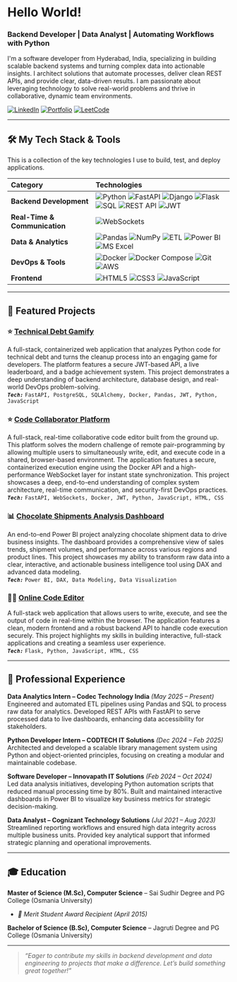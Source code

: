 # Hello World! 

### Backend Developer | Data Analyst | Automating Workflows with Python

I'm a software developer from Hyderabad, India, specializing in building scalable backend systems and turning complex data into actionable insights. I architect solutions that automate processes, deliver clean REST APIs, and provide clear, data-driven results. I am passionate about leveraging technology to solve real-world problems and thrive in collaborative, dynamic team environments.

[![LinkedIn](https://img.shields.io/badge/-LinkedIn-0077B5?style=flat&logo=linkedin&logoColor=white)](https://linkedin.com/in/dinesh-gokaram)
[![Portfolio](https://img.shields.io/badge/-Portfolio-4B0082?style=flat&logo=rss&logoColor=white)](https://dineshgokaram.github.io)
[![LeetCode](https://img.shields.io/badge/-LeetCode-FFA116?style=flat&logo=leetcode&logoColor=white)](https://leetcode.com/u/dineshgokaram)

---

## 🛠️ My Tech Stack & Tools

This is a collection of the key technologies I use to build, test, and deploy applications.

| Category                  | Technologies                                                                                                                                                                                                                                                                                                                                                                                                                                                                                                                                                                                                                                                                                                                      |
| :------------------------ | :-------------------------------------------------------------------------------------------------------------------------------------------------------------------------------------------------------------------------------------------------------------------------------------------------------------------------------------------------------------------------------------------------------------------------------------------------------------------------------------------------------------------------------------------------------------------------------------------------------------------------------------------------------------------------------------------------------------------------------- |
| **Backend Development**   | ![Python](https://img.shields.io/badge/Python-3776AB?style=flat&logo=python&logoColor=white) ![FastAPI](https://img.shields.io/badge/FastAPI-009688?style=flat&logo=fastapi&logoColor=white) ![Django](https://img.shields.io/badge/Django-092E20?style=flat&logo=django&logoColor=white) ![Flask](https://img.shields.io/badge/Flask-000000?style=flat&logo=flask&logoColor=white) ![SQL](https://img.shields.io/badge/SQL-4479A1?style=flat&logo=postgresql&logoColor=white) ![REST API](https://img.shields.io/badge/REST_API-0277BD?style=flat) ![JWT](https://img.shields.io/badge/JWT-000000?style=flat&logo=jsonwebtokens&logoColor=white) |
| **Real-Time & Communication** | ![WebSockets](https://img.shields.io/badge/WebSockets-010101?style=flat&logo=websocket&logoColor=white)                                                                                                                                                                                                                                                                                                                                                                                                                                                                                                                                                                                                                                 |
| **Data & Analytics**      | ![Pandas](https://img.shields.io/badge/Pandas-150458?style=flat&logo=pandas&logoColor=white) ![NumPy](https://img.shields.io/badge/NumPy-013243?style=flat&logo=numpy&logoColor=white) ![ETL](https://img.shields.io/badge/ETL-orange?style=flat) ![Power BI](https://img.shields.io/badge/Power_BI-F2C811?style=flat&logo=powerbi&logoColor=black) ![MS Excel](https://img.shields.io/badge/Excel-217346?style=flat&logo=microsoftexcel&logoColor=white)                                                                                                                                                                                     |
| **DevOps & Tools**        | ![Docker](https://img.shields.io/badge/Docker-2496ED?style=flat&logo=docker&logoColor=white) ![Docker Compose](https://img.shields.io/badge/Docker%20Compose-2496ED?style=flat&logo=docker&logoColor=white) ![Git](https://img.shields.io/badge/Git-F05032?style=flat&logo=git&logoColor=white) ![AWS](https://img.shields.io/badge/AWS-232F3E?style=flat&logo=amazonaws&logoColor=white)                                                                                                                                                                                                                                                            |
| **Frontend**                | ![HTML5](https://img.shields.io/badge/HTML5-E34F26?style=flat&logo=html5&logoColor=white) ![CSS3](https://img.shields.io/badge/CSS3-1572B6?style=flat&logo=css3&logoColor=white) ![JavaScript](https://img.shields.io/badge/JavaScript-F7DF1E?style=flat&logo=javascript&logoColor=black)                                                                                                                                                                                                                                                                                                                                                               |

---

## 🚀 Featured Projects

### ⭐ [Technical Debt Gamify](https://github.com/dineshgokaram/tech-debt-gamify)
A full-stack, containerized web application that analyzes Python code for technical debt and turns the cleanup process into an engaging game for developers. The platform features a secure JWT-based API, a live leaderboard, and a badge achievement system. This project demonstrates a deep understanding of backend architecture, database design, and real-world DevOps problem-solving.  
**_`Tech:`_** `FastAPI, PostgreSQL, SQLAlchemy, Docker, Pandas, JWT, Python, JavaScript`

### ⭐ [Code Collaborator Platform](https://github.com/dineshgokaram/code-collaborator-platform)
A full-stack, real-time collaborative code editor built from the ground up. This platform solves the modern challenge of remote pair-programming by allowing multiple users to simultaneously write, edit, and execute code in a shared, browser-based environment. The application features a secure, containerized execution engine using the Docker API and a high-performance WebSocket layer for instant state synchronization. This project showcases a deep, end-to-end understanding of complex system architecture, real-time communication, and security-first DevOps practices.  
**_`Tech:`_** `FastAPI, WebSockets, Docker, JWT, Python, JavaScript, HTML, CSS`

### 📊 [Chocolate Shipments Analysis Dashboard](https://github.com/dineshgokaram/powerbi_project)
An end-to-end Power BI project analyzing chocolate shipment data to drive business insights. The dashboard provides a comprehensive view of sales trends, shipment volumes, and performance across various regions and product lines. This project showcases my ability to transform raw data into a clear, interactive, and actionable business intelligence tool using DAX and advanced data modeling.  
**_`Tech:`_** `Power BI, DAX, Data Modeling, Data Visualization`

### 🧑‍💻 [Online Code Editor](https://github.com/dineshgokaram/online-code-editor)
A full-stack web application that allows users to write, execute, and see the output of code in real-time within the browser. The application features a clean, modern frontend and a robust backend API to handle code execution securely. This project highlights my skills in building interactive, full-stack applications and creating a seamless user experience.  
**_`Tech:`_** `Flask, Python, JavaScript, HTML, CSS`

---

## 💼 Professional Experience

**Data Analytics Intern – Codec Technology India** _(May 2025 – Present)_  
Engineered and automated ETL pipelines using Pandas and SQL to process raw data for analytics. Developed REST APIs with FastAPI to serve processed data to live dashboards, enhancing data accessibility for stakeholders.

**Python Developer Intern – CODTECH IT Solutions** _(Dec 2024 – Feb 2025)_  
Architected and developed a scalable library management system using Python and object-oriented principles, focusing on creating a modular and maintainable codebase.

**Software Developer – Innovapath IT Solutions** _(Feb 2024 – Oct 2024)_  
Led data analysis initiatives, developing Python automation scripts that reduced manual processing time by 80%. Built and maintained interactive dashboards in Power BI to visualize key business metrics for strategic decision-making.

**Data Analyst – Cognizant Technology Solutions** _(Jul 2021 – Aug 2023)_  
Streamlined reporting workflows and ensured high data integrity across multiple business units. Provided key analytical support that informed strategic planning and operational improvements.

---

## 🎓 Education

**Master of Science (M.Sc), Computer Science** – Sai Sudhir Degree and PG College (Osmania University)
- _🏅 Merit Student Award Recipient (April 2015)_

**Bachelor of Science (B.Sc), Computer Science** – Jagruti Degree and PG College (Osmania University)

---

> _“Eager to contribute my skills in backend development and data engineering to projects that make a difference. Let’s build something great together!”_
